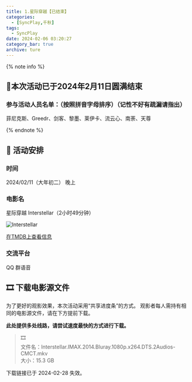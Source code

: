 ```yaml
---
title: 1.星际穿越【已结束】
categories:
  - [SyncPlay,千秋]
tags:
  - SyncPlay
date: 2024-02-06 03:20:27
category_bar: true
archive: ture
---
```


{% note info %}

## 🥳本次活动已于2024年2月11日圆满结束

### 参与活动人员名单：（按照拼音字母排序）（记性不好有疏漏请指出）

菲尼克斯、Greedr、剑客、黎墨、莱伊卡、流云心、南荼、天尊

{% endnote %}

## 📆 活动安排

### 时间

2024/02/11（大年初二）  晚上

### 电影名

星际穿越 Interstellar（2小时49分钟）

![Interstellar](https://cdn.auro.moe/post/Interstellar-photo.webp)

[在TMDB上查看信息](https://www.themoviedb.org/movie/157336-interstellar)

### 交流平台

QQ 群语音

## 🎞️ 下载电影源文件

为了更好的观影效果，本次活动采用“共享进度条”的方式。 观影者每人需持有相同的电影源文件，请在下方提前下载。

**此处提供多处线路，请尝试速度最快的方式进行下载。**

> 🎞️  
> 文件名：Interstellar.IMAX.2014.Bluray.1080p.x264.DTS.2Audios-CMCT.mkv  
> 大小：15.3 GB

下载链接已于 2024-02-28 失效。
